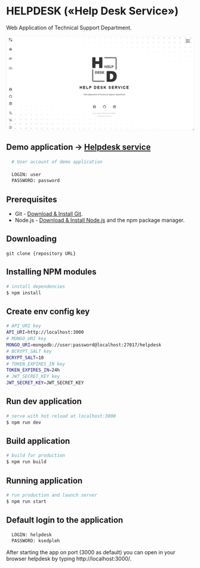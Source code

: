 # HELPDESK («Help Desk Service»)

Web Application of Technical Support Department.

<img src="/static/img/social-preview.png">

## Demo application -> [Helpdesk service](https://helpdesk-service.herokuapp.com/)

```bash
  # User account of demo application

  LOGIN: user
  PASSWORD: password
```

## Prerequisites

- Git - [Download & Install Git](https://git-scm.com/downloads).
- Node.js - [Download & Install Node.js](https://nodejs.org/en/download/) and the npm package manager.

## Downloading

```
git clone {repository URL}
```

## Installing NPM modules

```bash
# install dependencies
$ npm install
```

## Create env config key

```bash
# API_URI key
API_URI=http://localhost:3000
# MONGO_URI key
MONGO_URI=mongodb://user:password@localhost:27017/helpdesk
# BCRYPT_SALT key
BCRYPT_SALT=10
# TOKEN_EXPIRES_IN key
TOKEN_EXPIRES_IN=24h
# JWT_SECRET_KEY key
JWT_SECRET_KEY=JWT_SECRET_KEY
```

## Run dev application

```bash
# serve with hot reload at localhost:3000
$ npm run dev
```

## Build application

```bash
# build for production
$ npm run build
```

## Running application

```bash
# run production and launch server
$ npm run start
```

## Default login to the application

```bash
  LOGIN: helpdesk
  PASSWORD: ksedpleh
```

After starting the app on port (3000 as default) you can open
in your browser helpdesk by typing http://localhost:3000/.
